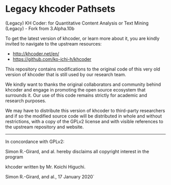 # Legacy khcoder Pathsets
(Legacy) KH Coder: for Quantitative Content Analysis or Text Mining (Legacy) - Fork from 3.Alpha.10b

To get the latest version of khcoder, or learn more about it, you are kindly invited to navigate to the upstream resources: 

- http://khcoder.net/en/
- https://github.com/ko-ichi-h/khcoder

This repository contains modifications to the original code of this very old version of khcoder that is still used by our research team.

We kindly want to thanks the original collaborators and community behind khcoder and engage in promoting the open source ecosystem that surrounds it. Our use of this code remains strictly for academic and research purposes. 

We may have to distribute this version of khcoder to third-party researchers and if so the modified source code will be distributed in whole and without restrictions, with a copy of the GPLv2 license and with visible references to the upstream repository and website.

------------------

In concordance with GPLv2:

Simon R.-Girard, and al. hereby disclaims all copyright interest in the program

khcoder written by Mr. Koichi Higuchi.

Simon R.-Girard, and al., 17 January 2020`
